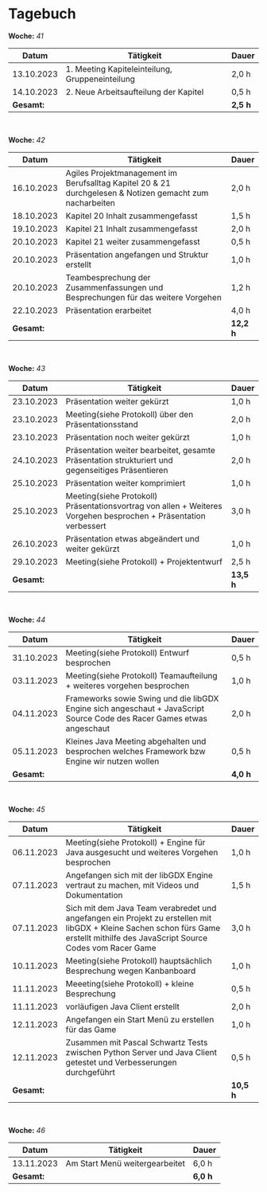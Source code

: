 # Tagebuch


**Woche:** *41*

| Datum       | Tätigkeit                                  | Dauer  |
|-------------|---------------------------------------------|--------|
| 13.10.2023  |1. Meeting Kapiteleinteilung, Gruppeneinteilung        | 2,0 h  |
| 14.10.2023  |2. Neue Arbeitsaufteilung der Kapitel        | 0,5 h  |
| **Gesamt:**  |                                            | **2,5 h**  |

<br>

**Woche:** *42*

| Datum       | Tätigkeit                                  | Dauer  |
|-------------|---------------------------------------------|--------|
| 16.10.2023  | Agiles Projektmanagement im Berufsalltag Kapitel 20 & 21 durchgelesen & Notizen gemacht zum nacharbeiten                                            | 2,0 h  |
| 18.10.2023  | Kapitel 20 Inhalt zusammengefasst       | 1,5 h  |
| 19.10.2023  | Kapitel 21 Inhalt zusammengefasst       | 2,0 h  |
| 20.10.2023  | Kapitel 21 weiter zusammengefasst  | 0,5 h  |
| 20.10.2023  | Präsentation angefangen und Struktur erstellt  | 1,0 h  |
|20.10.2023| Teambesprechung der Zusammenfassungen und Besprechungen für das weitere Vorgehen|1,2 h|
|22.10.2023|Präsentation erarbeitet|4,0 h|
| **Gesamt:**  |                                            | **12,2 h**  |

<br>

**Woche:** *43*

| Datum       | Tätigkeit                                  | Dauer  |
|-------------|---------------------------------------------|--------|
|23.10.2023|Präsentation weiter gekürzt | 1,0 h |
|23.10.2023|Meeting(siehe Protokoll) über den Präsentationsstand| 2,0 h |
|23.10.2023|Präsentation noch weiter gekürzt| 1,0 h |
|24.10.2023|Präsentation weiter bearbeitet, gesamte Präsentation strukturiert und gegenseitiges Präsentieren| 2,0 h |
|25.10.2023|Präsentation weiter komprimiert| 1,0 h |
|25.10.2023|Meeting(siehe Protokoll) Präsentationsvortrag von allen + Weiteres Vorgehen besprochen + Präsentation verbessert| 3,0 h |
|26.10.2023|Präsentation etwas abgeändert und weiter gekürzt| 1,0 h |
|29.10.2023|Meeting(siehe Protokoll) + Projektentwurf  | 2,5 h |
| **Gesamt:**  |                                            | **13,5 h**  |

<br>

**Woche:** *44*

| Datum       | Tätigkeit                                  | Dauer  |
|-------------|---------------------------------------------|--------|
|31.10.2023|Meeting(siehe Protokoll) Entwurf besprochen | 0,5 h |
|03.11.2023|Meeting(siehe Protokoll) Teamaufteilung + weiteres vorgehen besprochen| 1,0 h |
|04.11.2023|Frameworks sowie Swing und die libGDX Engine sich angeschaut + JavaScript Source Code des Racer Games etwas angeschaut| 2,0 h |
|05.11.2023|Kleines Java Meeting abgehalten und besprochen welches Framework bzw Engine wir nutzen wollen| 0,5 h |
| **Gesamt:**  |                                            | **4,0 h**  |


<br>

**Woche:** *45*

| Datum       | Tätigkeit                                  | Dauer  |
|-------------|---------------------------------------------|--------|
|06.11.2023|Meeting(siehe Protokoll) + Engine für Java ausgesucht und weiteres Vorgehen besprochen| 1,0 h |
|07.11.2023|Angefangen sich mit der libGDX Engine vertraut zu machen, mit Videos und Dokumentation| 1,5 h |
|07.11.2023|Sich mit dem Java Team verabredet und angefangen ein Projekt zu erstellen mit libGDX + Kleine Sachen schon fürs Game erstellt mithilfe des JavaScript Source Codes vom Racer Game | 3,0 h |
|10.11.2023|Meeting(siehe Protokoll) hauptsächlich Besprechung wegen Kanbanboard | 1,0 h |
|11.11.2023|Meeeting(siehe Protokoll) + kleine Besprechung| 0,5 h |
|11.11.2023|vorläufigen Java Client erstellt| 2,0 h |
|12.11.2023|Angefangen ein Start Menü zu erstellen für das Game| 1,0 h |
|12.11.2023|Zusammen mit Pascal Schwartz Tests zwischen Python Server und Java Client getestet und Verbesserungen durchgeführt | 0,5 h |
| **Gesamt:**  |                                            | **10,5 h**  |

<br>

**Woche:** *46*

| Datum       | Tätigkeit                                  | Dauer  |
|-------------|---------------------------------------------|--------|
|13.11.2023|Am Start Menü weitergearbeitet| 6,0 h |
| **Gesamt:**  |                                            | **6,0 h**  |